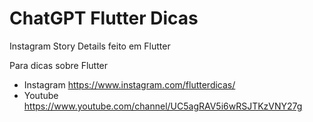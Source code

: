 # ChatGPT Flutter Dicas

Instagram Story Details feito em Flutter

Para dicas sobre Flutter

- Instagram
  https://www.instagram.com/flutterdicas/
- Youtube
  https://www.youtube.com/channel/UC5agRAV5i6wRSJTKzVNY27g
